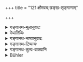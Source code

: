 +++
title = "121 क्षौमवच् छङ्ख-शृङ्गाणाम्"

+++

<details><summary>गङ्गानथ-मूलानुवादः</summary>

The learned man should purify conch-shells, horn and things mads of bone and tusk, like linen; and by c ow’s urine or water.—(120).
</details>

<details><summary>मेधातिथिः</summary>

अस्थिशृङ्गदन्ताः स्पृश्यानां गोमेषहस्त्यादीनाम्, न श्वगर्दभादीनाम् । **गोमूत्रोदकयोर्** विकल्पः । गौरसर्षपकल्कस् तु समुच्चीयते ॥ ५.१२० ॥
</details>

<details><summary>गङ्गानथ-भाष्यानुवादः</summary>

The ‘bone’, ‘horn’ and ‘tusk’ meant are those of the touchable animals,—the cow, the sheep end the elephant,—and not of such animals as the dog, the ass and the like.

‘*Water*’ and ‘*cow’s urine*’ are optional alternatives; while the use of ‘white mustard’ is to be combined with either of these.—(120).
</details>

<details><summary>गङ्गानथ-टिप्पन्यः</summary>

(Verse 121 of others.)

This verse is quoted in *Aparārka* (p. 260);—in *Nityācārapradīpa* (p. 99);—in *Parāśaramādhava* Prāyaścitta, p. 138);—and in *Hemādri* (Śrāddha, p. 805).
</details>

<details><summary>गङ्गानथ-तुल्य-वाक्यानि</summary>

(See the texts under 110.)

*Gautama* (1.30-31).—‘Stone, jewels, shells and mother-o’-pearl should
be scoured;—articles of hone and clay should bo planed.

*Baudhāyana* (1.8.45-47).—‘Bones should be cleansed like wood (by
planing); conch-shells, horn, pearl-shells and ivory should be cleansed like linen (with paste of yellow mustard).’

*Vaśiṣṭha* (3.50-52).—‘Stones and gems (like metals) should be scoured
with ashes; so also conch-shells and pearl-shells; objects made of hone should he planed.’

*Viṣṇu* (23. 23).—‘Things made of horns, hone or teeth should be
cleansed with sesamum.’

*Yājñavalkya* (1.185).—‘Wood, horn and bones and things made out of
fruits should he scoured with brush made of the hairs of the cow’s tail.’

*Yama* (Aparārka, p. 261).—‘Vessels made of gourd and wood and
bamboo-chips, when very much defiled, should????? given up.’

*Parāśara* (7.28).—‘Things made of bamboo, tree-bark, linen and cotton
cloth, woolen and jute are purified by sprinkling water.’

*Aṅgiras* (Parāśaramādhava, p. 138).—‘Woolen things are purified by air,
fire and sun’s rays; they are not defiled by the touch of semen or of a dead body.’
</details>

<details><summary>Bühler</summary>

121	A man who knows (the law) must purify conch-shells, horn, bone and ivory, like linen cloth, or with a mixture of cow's urine and water.
</details>
